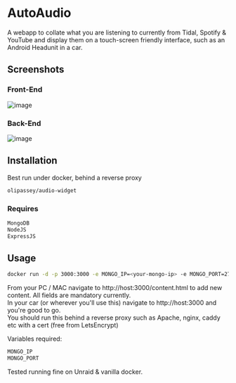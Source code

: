 # AutoAudio
A webapp to collate what you are listening to currently from Tidal, Spotify & YouTube and display them on a touch-screen friendly interface, such as an Android Headunit in a car.

## Screenshots
### Front-End
![image](https://github.com/OliPassey/AutoAudio/assets/7745805/1993ee98-5aa5-4fc3-94e6-6a8ce0237399)

### Back-End
![image](https://github.com/OliPassey/AutoAudio/assets/7745805/a487237f-d5b3-4003-a0d1-0f15266d96b7)

## Installation

Best run under docker, behind a reverse proxy  
``` bash
olipassey/audio-widget
```

### Requires
```bash
MongoDB
NodeJS
ExpressJS
```

## Usage
```bash
docker run -d -p 3000:3000 -e MONGO_IP=<your-mongo-ip> -e MONGO_PORT=27017 --name audio-widget-test audio-widget:latest
```
From your PC / MAC navigate to http://host:3000/content.html to add new content. All fields are mandatory currently.  
In your car (or wherever you'll use this) navigate to http://host:3000 and you're good to go.  
You should run this behind a reverse proxy such as Apache, nginx, caddy etc with a cert (free from LetsEncrypt)

Variables required:
```bash
MONGO_IP
MONGO_PORT
```
Tested running fine on Unraid & vanilla docker.
